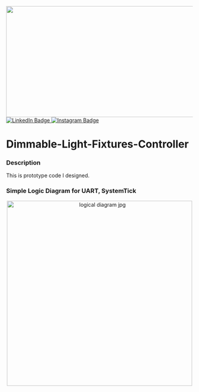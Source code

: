 
<div id="header" align="center">
  <img src="https://media.giphy.com/media/dWesBcTLavkZuG35MI/giphy.gif" width="600" height="300"/>
</div>
<div id="badges">
  <a href="www.linkedin.com/in/allen-hon-90673620b">
    <img src="https://img.shields.io/badge/LinkedIn-blue?style=for-the-badge&logo=linkedin&logoColor=white" alt="LinkedIn Badge"/>
  </a>
  <a href="https://www.instagram.com/wangchauhon/">
    <img src="https://img.shields.io/badge/Instagram-red?style=for-the-badge&logo=instagram&logoColor=white" alt="Instagram Badge"/>
  </a>
</div>

# Dimmable-Light-Fixtures-Controller

### Description
This is prototype code I designed.

### Simple Logic Diagram for UART, SystemTick 
<div align="center">
  <img loading="lazy" width="500" src="https://github.com/wchon/coding_ex-Microlynx/blob/main/UART_SYSTEMTICK.jpg" alt="logical diagram jpg" />
<div>
